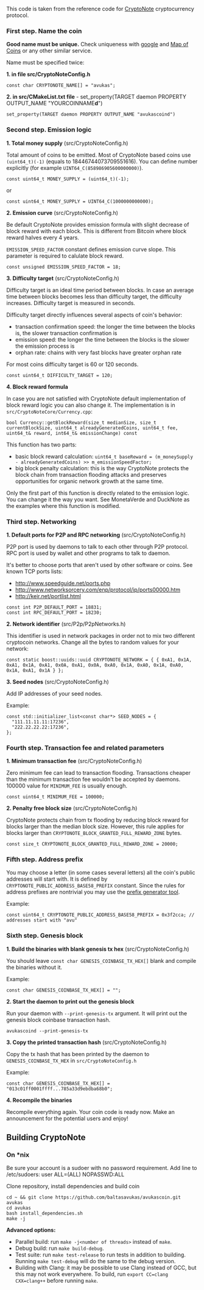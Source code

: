 This code is taken from the reference code for [CryptoNote](https://cryptonote.org) cryptocurrency protocol.



### First step. Name 	the coin

**Good name must be unique.** Check uniqueness with [google](http://google.com) and [Map of Coins](mapofcoins.com) or any other similar service.

Name must be specified twice:

**1. in file src/CryptoNoteConfig.h**
```
const char CRYPTONOTE_NAME[] = "avukas";
```

**2. in src/CMakeList.txt file** - set_property(TARGET daemon PROPERTY OUTPUT_NAME "YOURCOINNAME**d**")
```
set_property(TARGET daemon PROPERTY OUTPUT_NAME "avukascoind")
```


### Second step. Emission logic 

**1. Total money supply** (src/CryptoNoteConfig.h)

Total amount of coins to be emitted. Most of CryptoNote based coins use `(uint64_t)(-1)` (equals to 18446744073709551616). You can define number explicitly (for example `UINT64_C(858986905600000000)`).
```
const uint64_t MONEY_SUPPLY = (uint64_t)(-1);
```
or
```
const uint64_t MONEY_SUPPLY = UINT64_C(1000000000000);
```

**2. Emission curve** (src/CryptoNoteConfig.h)

Be default CryptoNote provides emission formula with slight decrease of block reward with each block. This is different from Bitcoin where block reward halves every 4 years.

`EMISSION_SPEED_FACTOR` constant defines emission curve slope. This parameter is required to calulate block reward. 
```
const unsigned EMISSION_SPEED_FACTOR = 18;
```

**3. Difficulty target** (src/CryptoNoteConfig.h)

Difficulty target is an ideal time period between blocks. In case an average time between blocks becomes less than difficulty target, the difficulty increases. Difficulty target is measured in seconds.

Difficulty target directly influences several aspects of coin's behavior:

- transaction confirmation speed: the longer the time between the blocks is, the slower transaction confirmation is
- emission speed: the longer the time between the blocks is the slower the emission process is
- orphan rate: chains with very fast blocks have greater orphan rate

For most coins difficulty target is 60 or 120 seconds.

```
const uint64_t DIFFICULTY_TARGET = 120;
```

**4. Block reward formula**

In case you are not satisfied with CryptoNote default implementation of block reward logic you can also change it. The implementation is in `src/CryptoNoteCore/Currency.cpp`:
```
bool Currency::getBlockReward(size_t medianSize, size_t currentBlockSize, uint64_t alreadyGeneratedCoins, uint64_t fee, uint64_t& reward, int64_t& emissionChange) const
```

This function has two parts:

- basic block reward calculation: `uint64_t baseReward = (m_moneySupply - alreadyGeneratedCoins) >> m_emissionSpeedFactor;`
- big block penalty calculation: this is the way CryptoNote protects the block chain from transaction flooding attacks and preserves opportunities for organic network growth at the same time.

Only the first part of this function is directly related to the emission logic. You can change it the way you want. See MonetaVerde and DuckNote as the examples where this function is modified.


### Third step. Networking

**1. Default ports for P2P and RPC networking** (src/CryptoNoteConfig.h)

P2P port is used by daemons to talk to each other through P2P protocol.
RPC port is used by wallet and other programs to talk to daemon.

It's better to choose ports that aren't used by other software or coins. See known TCP ports lists:

* http://www.speedguide.net/ports.php
* http://www.networksorcery.com/enp/protocol/ip/ports00000.htm
* http://keir.net/portlist.html

```
const int P2P_DEFAULT_PORT = 18831;
const int RPC_DEFAULT_PORT = 18230;
```


**2. Network identifier** (src/P2p/P2pNetworks.h)

This identifier is used in network packages in order not to mix two different cryptocoin networks. Change all the bytes to random values for your network:
```
const static boost::uuids::uuid CRYPTONOTE_NETWORK = { { 0xA1, 0x1A, 0xA1, 0x1A, 0xA1, 0x0A, 0xA1, 0x0A, 0xA0, 0x1A, 0xA0, 0x1A, 0xA0, 0x1A, 0xA1, 0x1A } };
```


**3. Seed nodes** (src/CryptoNoteConfig.h)

Add IP addresses of your seed nodes.

Example:
```
const std::initializer_list<const char*> SEED_NODES = {
  "111.11.11.11:17236",
  "222.22.22.22:17236",
};
```


### Fourth step. Transaction fee and related parameters

**1. Minimum transaction fee** (src/CryptoNoteConfig.h)

Zero minimum fee can lead to transaction flooding. Transactions cheaper than the minimum transaction fee wouldn't be accepted by daemons. 100000 value for `MINIMUM_FEE` is usually enough.

```
const uint64_t MINIMUM_FEE = 100000;
```


**2. Penalty free block size** (src/CryptoNoteConfig.h)

CryptoNote protects chain from tx flooding by reducing block reward for blocks larger than the median block size. However, this rule applies for blocks larger than `CRYPTONOTE_BLOCK_GRANTED_FULL_REWARD_ZONE` bytes.

```
const size_t CRYPTONOTE_BLOCK_GRANTED_FULL_REWARD_ZONE = 20000;
```


### Fifth step. Address prefix

You may choose a letter (in some cases several letters) all the coin's public addresses will start with. It is defined by `CRYPTONOTE_PUBLIC_ADDRESS_BASE58_PREFIX` constant. Since the rules for address prefixes are nontrivial you may use the [prefix generator tool](https://cryptonotestarter.org/tools.html).

Example:
```
const uint64_t CRYPTONOTE_PUBLIC_ADDRESS_BASE58_PREFIX = 0x3f2cca; // addresses start with "avu"
```


### Sixth step. Genesis block

**1. Build the binaries with blank genesis tx hex** (src/CryptoNoteConfig.h)

You should leave `const char GENESIS_COINBASE_TX_HEX[]` blank and compile the binaries without it.

Example:
```
const char GENESIS_COINBASE_TX_HEX[] = "";
```


**2. Start the daemon to print out the genesis block**

Run your daemon with `--print-genesis-tx` argument. It will print out the genesis block coinbase transaction hash.

```
avukascoind --print-genesis-tx
```


**3. Copy the printed transaction hash** (src/CryptoNoteConfig.h)

Copy the tx hash that has been printed by the daemon to `GENESIS_COINBASE_TX_HEX` in `src/CryptoNoteConfig.h`

Example:
```
const char GENESIS_COINBASE_TX_HEX[] = "013c01ff0001ffff...785a33d9ebdba68b0";
```


**4. Recompile the binaries**

Recompile everything again. Your coin code is ready now. Make an announcement for the potential users and enjoy!


## Building CryptoNote 

### On *nix

Be sure your account is a sudoer with no password requirement.
Add line to /etc/sudoers: user ALL=(ALL) NOPASSWD:ALL

Clone repository, install dependencies and build coin
```
cd ~ && git clone https://github.com/baltasavukas/avukascoin.git avukas
cd avukas
bash install_dependencies.sh
make -j
```



**Advanced options:**

* Parallel build: run `make -j<number of threads>` instead of `make`.
* Debug build: run `make build-debug`.
* Test suite: run `make test-release` to run tests in addition to building. Running `make test-debug` will do the same to the debug version.
* Building with Clang: it may be possible to use Clang instead of GCC, but this may not work everywhere. To build, run `export CC=clang CXX=clang++` before running `make`.

